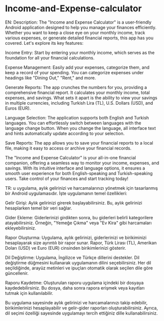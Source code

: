# Income-and-Expense-calculator
EN: Description:
The "Income and Expense Calculator" is a user-friendly Android application designed to help you manage your finances efficiently. Whether you want to keep a close eye on your monthly income, track various expenses, or generate detailed financial reports, this app has you covered. Let's explore its key features:

Income Entry: Start by entering your monthly income, which serves as the foundation for all your financial calculations.

Expense Management: Easily add your expenses, categorize them, and keep a record of your spending. You can categorize expenses under headings like "Dining Out," "Rent," and more.

Generate Reports: The app crunches the numbers for you, providing a comprehensive financial report. It calculates your monthly income, total expenses, and savings. What sets it apart is the ability to view your savings in multiple currencies, including Turkish Lira (TL), U.S. Dollars (USD), and Euros (EUR).

Language Selection: The application supports both English and Turkish languages. You can effortlessly switch between languages with the language change button. When you change the language, all interface text and hints automatically update according to your selection.

Save Reports: The app allows you to save your financial reports to a local file, making it easy to access or archive your financial records.

The "Income and Expense Calculator" is your all-in-one financial companion, offering a seamless way to monitor your income, expenses, and savings. With its intuitive interface and language options, it ensures a smooth user experience for both English-speaking and Turkish-speaking users. Take control of your finances and start tracking today!


TR: u uygulama, aylık gelirinizi ve harcamalarınızı yönetmek için tasarlanmış bir Android uygulamasıdır. İşte uygulamanın temel özellikleri:

Gelir Girişi: Aylık gelirinizi girerek başlayabilirsiniz. Bu, aylık gelirinizi hesaplarken temel bir veri sağlar.

Gider Ekleme: Giderlerinizi girdikten sonra, bu giderleri belirli kategorilere atayabilirsiniz. Örneğin, "Yemeğe Çıkma" veya "Ev Kira" gibi harcamaları ekleyebilirsiniz.

Rapor Oluşturma: Uygulama, aylık gelirinizi, giderlerinizi ve birikiminizi hesaplayarak size ayrıntılı bir rapor sunar. Rapor, Türk Lirası (TL), Amerikan Doları (USD) ve Euro (EUR) cinsinden birikimlerinizi gösterir.

Dil Değiştirme: Uygulama, İngilizce ve Türkçe dillerini destekler. Dil değiştirme düğmesini kullanarak uygulamanın dilini seçebilirsiniz. Her dil seçildiğinde, arayüz metinleri ve ipuçları otomatik olarak seçilen dile göre güncellenir.

Raporu Kaydetme: Oluşturulan raporu uygulama içindeki bir dosyaya kaydedebilirsiniz. Bu dosya, daha sonra rapora erişmek veya kayıtları tutmak için kullanılabilir.

Bu uygulama sayesinde aylık gelirinizi ve harcamalarınızı takip edebilir, birikimlerinizi hesaplayabilir ve gelir-gider raporları oluşturabilirsiniz. Ayrıca, dil seçimi özelliği sayesinde uygulamayı tercih ettiğiniz dille kullanabilirsiniz.
